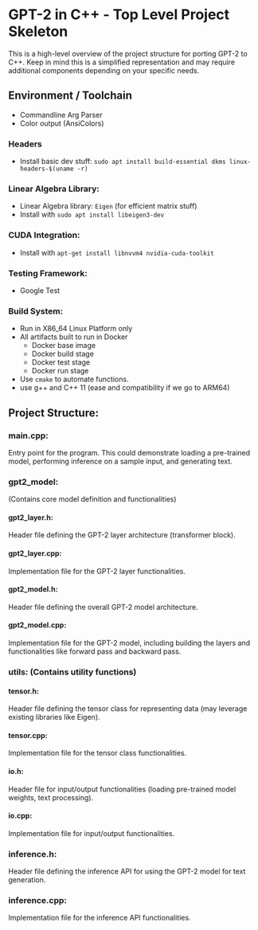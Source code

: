 GPT-2 in C++ - Top Level Project Skeleton
=========================================

This is a high-level overview of the project structure for porting GPT-2 to C++.  Keep in mind this is a simplified representation and may require additional components depending on your specific needs.

## Environment / Toolchain
  * Commandline Arg Parser
  * Color output (AnsiColors)

### Headers
  * Install basic dev stuff: `sudo apt install build-essential dkms linux-headers-$(uname -r)`

### Linear Algebra Library:
  * Linear Algebra library: `Eigen` (for efficient matrix stuff)
  * Install with `sudo apt install libeigen3-dev`

### CUDA Integration:
  * Install with `apt-get install libnvvm4 nvidia-cuda-toolkit`

### Testing Framework:
  * Google Test

### Build System:
  * Run in X86_64 Linux Platform only
  * All artifacts built to run in Docker
    * Docker base image
    * Docker build stage
    * Docker test stage
    * Docker run stage
  * Use `cmake` to automate functions.
  * use g++ and C++ 11 (ease and compatibility if we go to ARM64)

## Project Structure:

### main.cpp:
  Entry point for the program. This could demonstrate loading a pre-trained model, performing inference on a sample input, and generating text.

### gpt2_model:
  (Contains core model definition and functionalities)

#### gpt2_layer.h:
  Header file defining the GPT-2 layer architecture (transformer block).

#### gpt2_layer.cpp:
  Implementation file for the GPT-2 layer functionalities.

#### gpt2_model.h:
  Header file defining the overall GPT-2 model architecture.

#### gpt2_model.cpp:
  Implementation file for the GPT-2 model, including building the layers and functionalities like forward pass and backward pass.

### utils: (Contains utility functions)
#### tensor.h:
  Header file defining the tensor class for representing data (may leverage existing libraries like Eigen).

#### tensor.cpp:
  Implementation file for the tensor class functionalities.

#### io.h:
  Header file for input/output functionalities (loading pre-trained model weights, text processing).

#### io.cpp:
  Implementation file for input/output functionalities.

### inference.h:
  Header file defining the inference API for using the GPT-2 model for text generation.

### inference.cpp:
  Implementation file for the inference API functionalities.
